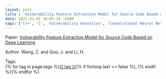 ```yaml
---
layout: post
title : 'Vulnerability Feature Extraction Model for Source Code Based on Deep Learning'
date: 2021-01-01 10:03:19 -0500
tags: ['C++', 'C', 'Vulnerability Detection', 'Convolutional Neural Network', 'Code metrics']
---
```

Paper: [Vulnerability Feature Extraction Model for Source Code Based on Deep Learning](https://ieeexplore.ieee.org/stamp/stamp.jsp?arnumber=9603753)

Author: Wang, Z. and Guo, J. and Li, H.




 Tags:  
        <span>{% for tag in page.tags %}<a href="/tags/#{{ tag | slugify }}">{{ tag }}</a>{% if forloop.last == false %}, {% endif %}{% endfor %}</span>
